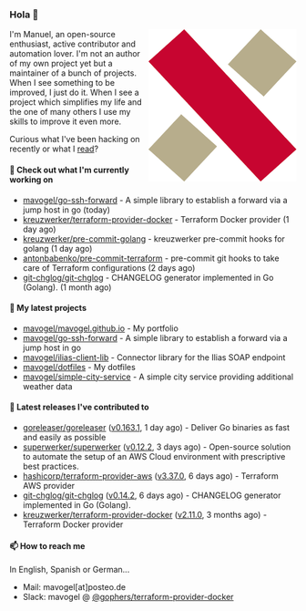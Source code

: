 ### Hola 👋

<img align="right" src="https://raw.githubusercontent.com/mavogel/mavogel/master/assets/xw.png" width="260">

I'm Manuel, an open-source enthusiast, active contributor and automation lover. I'm not an author of my own project 
yet but a maintainer of a bunch of projects. When I see something to be improved, I just do it. When I see a project
which simplifies my life and the one of many others I use my skills to improve it even more.

Curious what I've been hacking on recently or what I [read](https://www.goodreads.com/user/show/128554892-manuel-vogel)?

#### 👷 Check out what I'm currently working on

- [mavogel/go-ssh-forward](https://github.com/mavogel/go-ssh-forward) - A simple library to establish a forward via a jump host in go (today)
- [kreuzwerker/terraform-provider-docker](https://github.com/kreuzwerker/terraform-provider-docker) - Terraform Docker provider (1 day ago)
- [kreuzwerker/pre-commit-golang](https://github.com/kreuzwerker/pre-commit-golang) - kreuzwerker pre-commit hooks for golang (1 day ago)
- [antonbabenko/pre-commit-terraform](https://github.com/antonbabenko/pre-commit-terraform) - pre-commit git hooks to take care of Terraform configurations (2 days ago)
- [git-chglog/git-chglog](https://github.com/git-chglog/git-chglog) - CHANGELOG generator implemented in Go (Golang). (1 month ago)

#### 🌱 My latest projects

- [mavogel/mavogel.github.io](https://github.com/mavogel/mavogel.github.io) - My portfolio
- [mavogel/go-ssh-forward](https://github.com/mavogel/go-ssh-forward) - A simple library to establish a forward via a jump host in go
- [mavogel/ilias-client-lib](https://github.com/mavogel/ilias-client-lib) - Connector library for the Ilias SOAP endpoint
- [mavogel/dotfiles](https://github.com/mavogel/dotfiles) - My dotfiles
- [mavogel/simple-city-service](https://github.com/mavogel/simple-city-service) - A simple city service providing additional weather data

#### 🔭 Latest releases I've contributed to

- [goreleaser/goreleaser](https://github.com/goreleaser/goreleaser) ([v0.163.1](https://github.com/goreleaser/goreleaser/releases/tag/v0.163.1), 1 day ago) - Deliver Go binaries as fast and easily as possible
- [superwerker/superwerker](https://github.com/superwerker/superwerker) ([v0.12.2](https://github.com/superwerker/superwerker/releases/tag/v0.12.2), 3 days ago) - Open-source solution to automate the setup of an AWS Cloud environment with prescriptive best practices. 
- [hashicorp/terraform-provider-aws](https://github.com/hashicorp/terraform-provider-aws) ([v3.37.0](https://github.com/hashicorp/terraform-provider-aws/releases/tag/v3.37.0), 6 days ago) - Terraform AWS provider
- [git-chglog/git-chglog](https://github.com/git-chglog/git-chglog) ([v0.14.2](https://github.com/git-chglog/git-chglog/releases/tag/v0.14.2), 6 days ago) - CHANGELOG generator implemented in Go (Golang).
- [kreuzwerker/terraform-provider-docker](https://github.com/kreuzwerker/terraform-provider-docker) ([v2.11.0](https://github.com/kreuzwerker/terraform-provider-docker/releases/tag/v2.11.0), 3 months ago) - Terraform Docker provider

#### 📫 How to reach me
In English, Spanish or German...

- Mail: mavogel[at]posteo.de
- Slack: mavogel @ [@gophers/terraform-provider-docker](https://gophers.slack.com/archives/C01G9TN5V36)